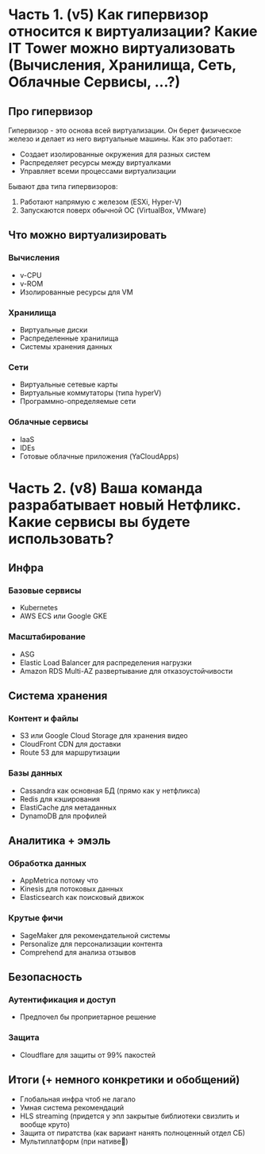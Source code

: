# Часть 1. (v5) Как гипервизор относится к виртуализации? Какие IT Tower можно виртуализовать (Вычисления, Хранилища, Сеть, Облачные Сервисы, ...?)

## Про гипервизор
Гипервизор - это основа всей виртуализации. Он берет физическое железо и делает из него виртуальные машины. Как это работает:

- Создает изолированные окружения для разных систем
- Распределяет ресурсы между виртуалками
- Управляет всеми процессами виртуализации

Бывают два типа гипервизоров:
1. Работают напрямую с железом (ESXi, Hyper-V)
2. Запускаются поверх обычной ОС (VirtualBox, VMware)

## Что можно виртуализировать

### Вычисления
- v-CPU
- v-ROM
- Изолированные ресурсы для VM

### Хранилища
- Виртуальные диски
- Распределенные хранилища
- Системы хранения данных

### Сети
- Виртуальные сетевые карты
- Виртуальные коммутаторы (типа hyperV)
- Программно-определяемые сети

### Облачные сервисы
- IaaS
- IDEs
- Готовые облачные приложения (YaCloudApps)

# Часть 2. (v8) Ваша команда разрабатывает новый Нетфликс. Какие сервисы вы будете использовать?

## Инфра

### Базовые сервисы
- Kubernetes
- AWS ECS или Google GKE

### Масштабирование
- ASG
- Elastic Load Balancer для распределения нагрузки
- Amazon RDS Multi-AZ развертывание для отказоустойчивости

## Система хранения

### Контент и файлы
- S3 или Google Cloud Storage для хранения видео
- CloudFront CDN для доставки
- Route 53 для маршрутизации

### Базы данных
- Cassandra как основная БД (прямо как у нетфликса)
- Redis для кэширования
- ElastiCache для метаданных
- DynamoDB для профилей

## Аналитика + эмэль

### Обработка данных
- AppMetrica потому что
- Kinesis для потоковых данных
- Elasticsearch как поисковый движок

### Крутые фичи
- SageMaker для рекомендательной системы
- Personalize для персонализации контента
- Comprehend для анализа отзывов

## Безопасность

### Аутентификация и доступ
- Предпочел бы проприетарное решение

### Защита
- Cloudflare для защиты от 99% пакостей


## Итоги (+ немного конкретики и обобщений)
- Глобальная инфра чтоб не лагало
- Умная система рекомендаций
- HLS streaming (придется у эпл закрытые библиотеки свизлить и вообще круто)
- Защита от пиратства (как вариант нанять полноценный отдел СБ)
- Мультиплатформ (при нативе🥀)